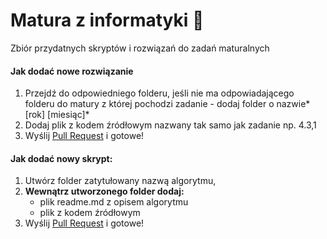 # Matura z informatyki :memo:
Zbiór przydatnych skryptów i rozwiązań do zadań maturalnych
#### Jak dodać nowe rozwiązanie

1. Przejdź do odpowiedniego folderu, jeśli nie ma odpowiadającego folderu do matury z której pochodzi zadanie - dodaj folder o nazwie* [rok] [miesiąc]*
2. Dodaj plik z kodem źródłowym nazwany tak samo jak zadanie np. 4.3,1
3.  Wyślij [Pull Request](https://docs.github.com/en/pull-requests/collaborating-with-pull-requests/proposing-changes-to-your-work-with-pull-requests/creating-a-pull-request "** Pull Request ** ") i gotowe!

#### Jak dodać nowy skrypt:
1. Utwórz folder zatytułowany nazwą algorytmu,
2. **Wewnątrz utworzonego folder dodaj:**
	- plik readme.md z opisem algorytmu
	- plik z kodem źródłowym
3. Wyślij [Pull Request](https://docs.github.com/en/pull-requests/collaborating-with-pull-requests/proposing-changes-to-your-work-with-pull-requests/creating-a-pull-request "** Pull Request ** ") i gotowe!
